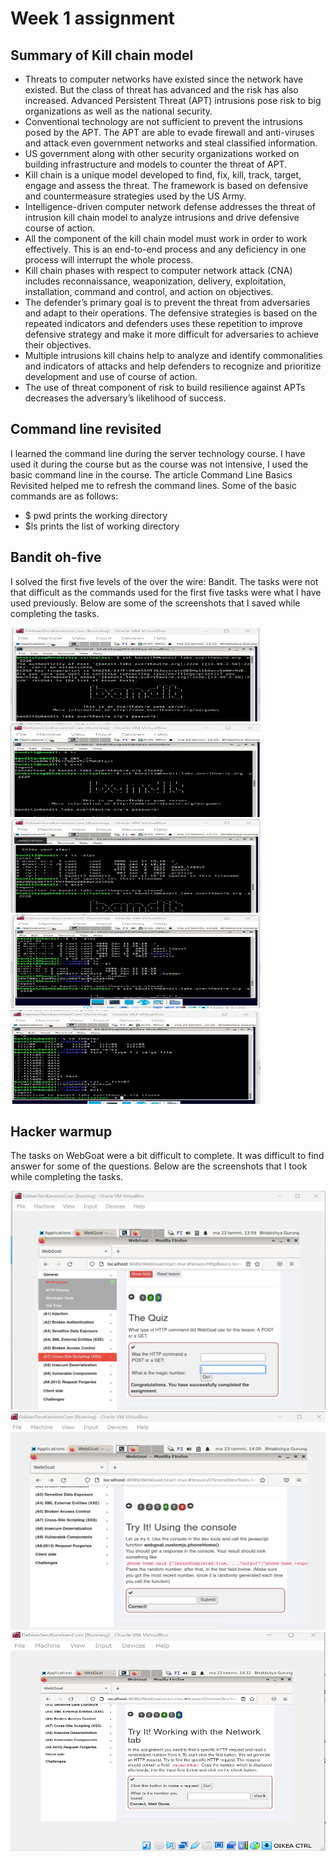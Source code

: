 # Week 1 assignment

## Summary of Kill chain model
* Threats to computer networks have existed since the network have existed. But the class of threat has advanced and the risk has also increased. Advanced Persistent Threat (APT) intrusions pose risk to big organizations as well as the national security.
*	Conventional technology are not sufficient to prevent the intrusions posed by the APT. The APT are able to evade firewall and anti-viruses and attack even government networks and steal classified information.
*	US government along with other security organizations worked on building infrastructure and models to counter the threat of APT.
*	Kill chain is a unique model developed to find, fix, kill, track, target, engage and assess the threat. The framework is based on defensive and countermeasure strategies used by the US Army.
*	Intelligence-driven computer network defense addresses the threat of intrusion kill chain model to analyze intrusions and drive defensive course of action.
*	All the component of the kill chain model must work in order to work effectively. This is an end-to-end process and any deficiency in one process will interrupt the whole process.
*	Kill chain phases with respect to computer network attack (CNA) includes reconnaissance, weaponization, delivery, exploitation, installation, command and control, and action on objectives.
*	The defender’s primary goal is to prevent the threat from adversaries and adapt to their operations. The defensive strategies is based on the repeated indicators and defenders uses these repetition to improve defensive strategy and make it more difficult for adversaries to achieve their objectives.
*	Multiple intrusions kill chains help to analyze and identify commonalities and indicators of attacks and help defenders to recognize and prioritize development and use of course of action.
*	The use of threat component of risk to build resilience against APTs decreases the adversary’s likelihood of success.  

## Command line revisited
I learned the command line during the server technology course. I have used it during the course but as the course was not intensive, I used the basic command line in the course. The article Command Line Basics Revisited helped me to refresh the command lines.
Some of the basic commands are as follows:
*	$ pwd prints the working directory
*	$ls prints the list of working directory

## Bandit oh-five
I solved the first five levels of the over the wire: Bandit. The tasks were not that difficult as the commands used for the first five tasks were what I have used previously. Below are some of the screenshots that I saved while completing the tasks.

<img src="https://github.com/BhaGur/InfoSec/blob/main/bandit0.png" width="400" height="150"> 
<img src="https://github.com/BhaGur/InfoSec/blob/main/bandit1.png" width="400" height="150"> 
<img src="https://github.com/BhaGur/InfoSec/blob/main/bandit2.png" width="400" height="150"> 
<img src="https://github.com/BhaGur/InfoSec/blob/main/bandit3.png" width="400" height="150"> 
<img src="https://github.com/BhaGur/InfoSec/blob/main/bandit4.png" width="400" height="150"> 



## Hacker warmup
The tasks on WebGoat were a bit difficult to complete. It was difficult to find answer for some of the questions. Below are the screenshots that I took while completing the tasks.

<img src="https://github.com/BhaGur/InfoSec/blob/main/httpbasics.png" width="700" height="350"> 
<img src="https://github.com/BhaGur/InfoSec/blob/main/devtools.png" width="700" height="350"> 
<img src="https://github.com/BhaGur/InfoSec/blob/main/devtools2.png" width="700" height="350"> 

